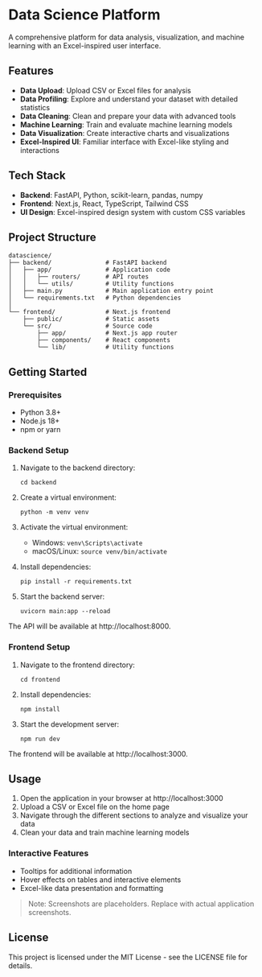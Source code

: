 # Data Science Platform

A comprehensive platform for data analysis, visualization, and machine learning with an Excel-inspired user interface.

## Features

- **Data Upload**: Upload CSV or Excel files for analysis
- **Data Profiling**: Explore and understand your dataset with detailed statistics
- **Data Cleaning**: Clean and prepare your data with advanced tools
- **Machine Learning**: Train and evaluate machine learning models
- **Data Visualization**: Create interactive charts and visualizations
- **Excel-Inspired UI**: Familiar interface with Excel-like styling and interactions

## Tech Stack

- **Backend**: FastAPI, Python, scikit-learn, pandas, numpy
- **Frontend**: Next.js, React, TypeScript, Tailwind CSS
- **UI Design**: Excel-inspired design system with custom CSS variables

## Project Structure

```
datascience/
├── backend/               # FastAPI backend
│   ├── app/               # Application code
│   │   ├── routers/       # API routes
│   │   └── utils/         # Utility functions
│   ├── main.py            # Main application entry point
│   └── requirements.txt   # Python dependencies
│
└── frontend/              # Next.js frontend
    ├── public/            # Static assets
    └── src/               # Source code
        ├── app/           # Next.js app router
        ├── components/    # React components
        └── lib/           # Utility functions
```

## Getting Started

### Prerequisites

- Python 3.8+
- Node.js 18+
- npm or yarn

### Backend Setup

1. Navigate to the backend directory:
   ```
   cd backend
   ```

2. Create a virtual environment:
   ```
   python -m venv venv
   ```

3. Activate the virtual environment:
   - Windows: `venv\Scripts\activate`
   - macOS/Linux: `source venv/bin/activate`

4. Install dependencies:
   ```
   pip install -r requirements.txt
   ```

5. Start the backend server:
   ```
   uvicorn main:app --reload
   ```

The API will be available at http://localhost:8000.

### Frontend Setup

1. Navigate to the frontend directory:
   ```
   cd frontend
   ```

2. Install dependencies:
   ```
   npm install
   ```

3. Start the development server:
   ```
   npm run dev
   ```

The frontend will be available at http://localhost:3000.

## Usage

1. Open the application in your browser at http://localhost:3000
2. Upload a CSV or Excel file on the home page
3. Navigate through the different sections to analyze and visualize your data
4. Clean your data and train machine learning models


### Interactive Features
- Tooltips for additional information
- Hover effects on tables and interactive elements
- Excel-like data presentation and formatting



> Note: Screenshots are placeholders. Replace with actual application screenshots.

## License

This project is licensed under the MIT License - see the LICENSE file for details.
